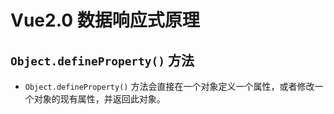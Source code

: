 # Vue2.0 数据响应式原理
## `Object.defineProperty()` 方法
- `Object.defineProperty()` 方法会直接在一个对象定义一个属性，或者修改一个对象的现有属性，并返回此对象。

